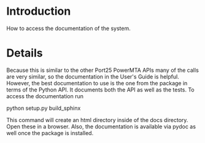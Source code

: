 # Introduction #

How to access the documentation of the system.


# Details #

Because this is similar to the other Port25 PowerMTA APIs many of the calls are very similar, so the documentation in the User's Guide is helpful.  However, the best documentation to use is the one from the package in terms of the Python API.  It documents both the API as well as the tests.  To access the documentation run

python setup.py build\_sphinx

This command will create an html directory inside of the docs directory.  Open these in a browser.  Also, the documentation is available via pydoc as well once the package is installed.